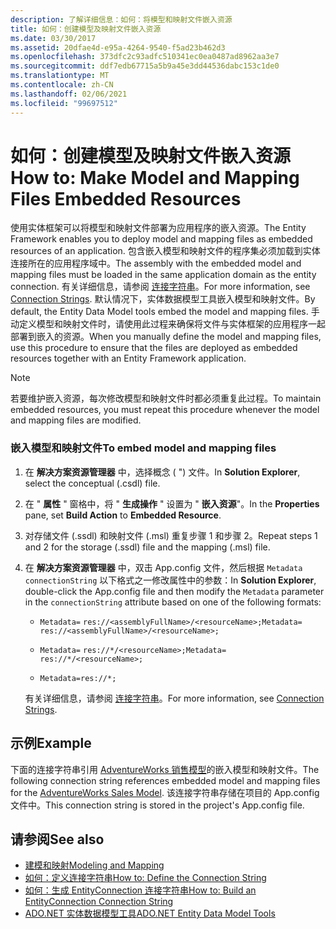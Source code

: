 ```yaml
---
description: 了解详细信息：如何：将模型和映射文件嵌入资源
title: 如何：创建模型及映射文件嵌入资源
ms.date: 03/30/2017
ms.assetid: 20dfae4d-e95a-4264-9540-f5ad23b462d3
ms.openlocfilehash: 373dfc2c93adfc510341ec0ea0487ad8962aa3e7
ms.sourcegitcommit: ddf7edb67715a5b9a45e3dd44536dabc153c1de0
ms.translationtype: MT
ms.contentlocale: zh-CN
ms.lasthandoff: 02/06/2021
ms.locfileid: "99697512"
---
```

# <a name="how-to-make-model-and-mapping-files-embedded-resources"></a><span data-ttu-id="89232-103">如何：创建模型及映射文件嵌入资源</span><span class="sxs-lookup"><span data-stu-id="89232-103">How to: Make Model and Mapping Files Embedded Resources</span></span>

<span data-ttu-id="89232-104">使用实体框架可以将模型和映射文件部署为应用程序的嵌入资源。</span><span class="sxs-lookup"><span data-stu-id="89232-104">The Entity Framework enables you to deploy model and mapping files as embedded resources of an application.</span></span> <span data-ttu-id="89232-105">包含嵌入模型和映射文件的程序集必须加载到实体连接所在的应用程序域中。</span><span class="sxs-lookup"><span data-stu-id="89232-105">The assembly with the embedded model and mapping files must be loaded in the same application domain as the entity connection.</span></span> <span data-ttu-id="89232-106">有关详细信息，请参阅 [连接字符串](connection-strings.md)。</span><span class="sxs-lookup"><span data-stu-id="89232-106">For more information, see [Connection Strings](connection-strings.md).</span></span> <span data-ttu-id="89232-107">默认情况下，实体数据模型工具嵌入模型和映射文件。</span><span class="sxs-lookup"><span data-stu-id="89232-107">By default, the Entity Data Model tools embed the model and mapping files.</span></span> <span data-ttu-id="89232-108">手动定义模型和映射文件时，请使用此过程来确保将文件与实体框架的应用程序一起部署到嵌入的资源。</span><span class="sxs-lookup"><span data-stu-id="89232-108">When you manually define the model and mapping files, use this procedure to ensure that the files are deployed as embedded resources together with an Entity Framework application.</span></span>  
  
> [!NOTE]
> <span data-ttu-id="89232-109">若要维护嵌入资源，每次修改模型和映射文件时都必须重复此过程。</span><span class="sxs-lookup"><span data-stu-id="89232-109">To maintain embedded resources, you must repeat this procedure whenever the model and mapping files are modified.</span></span>  
  
### <a name="to-embed-model-and-mapping-files"></a><span data-ttu-id="89232-110">嵌入模型和映射文件</span><span class="sxs-lookup"><span data-stu-id="89232-110">To embed model and mapping files</span></span>  
  
1. <span data-ttu-id="89232-111">在 **解决方案资源管理器** 中，选择概念 ( ") 文件。</span><span class="sxs-lookup"><span data-stu-id="89232-111">In **Solution Explorer**, select the conceptual (.csdl) file.</span></span>  
  
2. <span data-ttu-id="89232-112">在 " **属性** " 窗格中，将 " **生成操作** " 设置为 " **嵌入资源**"。</span><span class="sxs-lookup"><span data-stu-id="89232-112">In the **Properties** pane, set **Build Action** to **Embedded Resource**.</span></span>  
  
3. <span data-ttu-id="89232-113">对存储文件 (.ssdl) 和映射文件 (.msl) 重复步骤 1 和步骤 2。</span><span class="sxs-lookup"><span data-stu-id="89232-113">Repeat steps 1 and 2 for the storage (.ssdl) file and the mapping (.msl) file.</span></span>  
  
4. <span data-ttu-id="89232-114">在 **解决方案资源管理器** 中，双击 App.config 文件，然后根据 `Metadata` `connectionString` 以下格式之一修改属性中的参数：</span><span class="sxs-lookup"><span data-stu-id="89232-114">In **Solution Explorer**, double-click the App.config file and then modify the `Metadata` parameter in the `connectionString` attribute based on one of the following formats:</span></span>  
  
    - <span data-ttu-id="89232-115">`Metadata=` `res://<assemblyFullName>/<resourceName>;`</span><span class="sxs-lookup"><span data-stu-id="89232-115">`Metadata=` `res://<assemblyFullName>/<resourceName>;`</span></span>  
  
    - <span data-ttu-id="89232-116">`Metadata=` `res://*/<resourceName>;`</span><span class="sxs-lookup"><span data-stu-id="89232-116">`Metadata=` `res://*/<resourceName>;`</span></span>  
  
    - `Metadata=res://*;`  
  
     <span data-ttu-id="89232-117">有关详细信息，请参阅 [连接字符串](connection-strings.md)。</span><span class="sxs-lookup"><span data-stu-id="89232-117">For more information, see [Connection Strings](connection-strings.md).</span></span>  
  
## <a name="example"></a><span data-ttu-id="89232-118">示例</span><span class="sxs-lookup"><span data-stu-id="89232-118">Example</span></span>  

 <span data-ttu-id="89232-119">下面的连接字符串引用 [AdventureWorks 销售模型](https://github.com/Microsoft/sql-server-samples/releases/tag/adventureworks)的嵌入模型和映射文件。</span><span class="sxs-lookup"><span data-stu-id="89232-119">The following connection string references embedded model and mapping files for the [AdventureWorks Sales Model](https://github.com/Microsoft/sql-server-samples/releases/tag/adventureworks).</span></span> <span data-ttu-id="89232-120">该连接字符串存储在项目的 App.config 文件中。</span><span class="sxs-lookup"><span data-stu-id="89232-120">This connection string is stored in the project's App.config file.</span></span>  

## <a name="see-also"></a><span data-ttu-id="89232-121">请参阅</span><span class="sxs-lookup"><span data-stu-id="89232-121">See also</span></span>

- [<span data-ttu-id="89232-122">建模和映射</span><span class="sxs-lookup"><span data-stu-id="89232-122">Modeling and Mapping</span></span>](modeling-and-mapping.md)
- [<span data-ttu-id="89232-123">如何：定义连接字符串</span><span class="sxs-lookup"><span data-stu-id="89232-123">How to: Define the Connection String</span></span>](how-to-define-the-connection-string.md)
- [<span data-ttu-id="89232-124">如何：生成 EntityConnection 连接字符串</span><span class="sxs-lookup"><span data-stu-id="89232-124">How to: Build an EntityConnection Connection String</span></span>](how-to-build-an-entityconnection-connection-string.md)
- <span data-ttu-id="89232-125">[ADO.NET 实体数据模型工具](/previous-versions/dotnet/netframework-4.0/bb399249(v=vs.100))</span><span class="sxs-lookup"><span data-stu-id="89232-125">[ADO.NET Entity Data Model Tools](/previous-versions/dotnet/netframework-4.0/bb399249(v=vs.100))</span></span>

